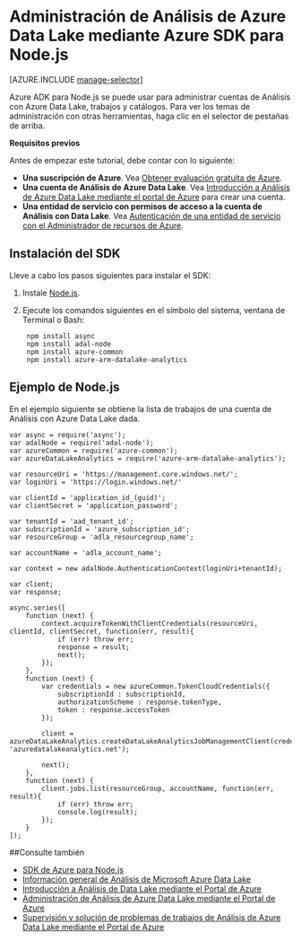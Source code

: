 <properties 
   pageTitle="Administración de Análisis de Azure Data Lake mediante Azure SDK para Node.js | Azure" 
   description="Aprenda a administrar cuentas de Análisis con Data Lake, orígenes de datos, usuarios y trabajos mediante Azure SDK para Node.js" 
   services="data-lake-analytics" 
   documentationCenter="" 
   authors="mumian" 
   manager="paulettm" 
   editor="cgronlun"/>
 
<tags
   ms.service="data-lake-analytics"
   ms.devlang="na"
   ms.topic="get-started-article"
   ms.tgt_pltfrm="na"
   ms.workload="big-data" 
   ms.date="12/11/2015"
   ms.author="jgao"/>

# Administración de Análisis de Azure Data Lake mediante Azure SDK para Node.js


[AZURE.INCLUDE [manage-selector](../../includes/data-lake-analytics-selector-manage.md)]

Azure ADK para Node.js se puede usar para administrar cuentas de Análisis con Azure Data Lake, trabajos y catálogos. Para ver los temas de administración con otras herramientas, haga clic en el selector de pestañas de arriba.

**Requisitos previos**

Antes de empezar este tutorial, debe contar con lo siguiente:

- **Una suscripción de Azure**. Vea [Obtener evaluación gratuita de Azure](https://azure.microsoft.com/pricing/free-trial/).
- **Una cuenta de Análisis de Azure Data Lake**. Vea [Introducción a Análisis de Azure Data Lake mediante el portal de Azure](data-lake-analytics-get-started-portal.md) para crear una cuenta.
- **Una entidad de servicio con permisos de acceso a la cuenta de Análisis con Data Lake**. Vea [Autenticación de una entidad de servicio con el Administrador de recursos de Azure](resource-group-authenticate-service-principal.md).

## Instalación del SDK

Lleve a cabo los pasos siguientes para instalar el SDK:

1. Instale [Node.js](https://nodejs.org/).
2. Ejecute los comandos siguientes en el símbolo del sistema, ventana de Terminal o Bash:

		npm install async
		npm install adal-node
		npm install azure-common
		npm install azure-arm-datalake-analytics
	
## Ejemplo de Node.js

En el ejemplo siguiente se obtiene la lista de trabajos de una cuenta de Análisis con Azure Data Lake dada.

	var async = require('async');
	var adalNode = require('adal-node');
	var azureCommon = require('azure-common');
	var azureDataLakeAnalytics = require('azure-arm-datalake-analytics');
	
	var resourceUri = 'https://management.core.windows.net/';
	var loginUri = 'https://login.windows.net/'
	
	var clientId = 'application_id_(guid)';
	var clientSecret = 'application_password';
	
	var tenantId = 'aad_tenant_id';
	var subscriptionId = 'azure_subscription_id';
	var resourceGroup = 'adla_resourcegroup_name';
	
	var accountName = 'adla_account_name';
	
	var context = new adalNode.AuthenticationContext(loginUri+tenantId);
	
	var client;
	var response;
	
	async.series([
		function (next) {
			context.acquireTokenWithClientCredentials(resourceUri, clientId, clientSecret, function(err, result){
				if (err) throw err;
				response = result;
				next();
			});
		},
		function (next) {
			var credentials = new azureCommon.TokenCloudCredentials({
				subscriptionId : subscriptionId,
				authorizationScheme : response.tokenType,
				token : response.accessToken
			});
		
			client = azureDataLakeAnalytics.createDataLakeAnalyticsJobManagementClient(credentials, 'azuredatalakeanalytics.net');
	
			next();
		},
		function (next) {
			client.jobs.list(resourceGroup, accountName, function(err, result){
				if (err) throw err;
				console.log(result);
			});
		}
	]);


##Consulte también 

- [SDK de Azure para Node.js](http://azure.github.io/azure-sdk-for-node/)
- [Información general de Análisis de Microsoft Azure Data Lake](data-lake-analytics-overview.md)
- [Introducción a Análisis de Data Lake mediante el Portal de Azure](data-lake-analytics-get-started-portal.md)
- [Administración de Análisis de Azure Data Lake mediante el Portal de Azure](data-lake-analytics-use-portal.md)
- [Supervisión y solución de problemas de trabajos de Análisis de Azure Data Lake mediante el Portal de Azure](data-lake-analytics-monitor-and-troubleshoot-jobs-tutorial.md)

<!---HONumber=AcomDC_0114_2016-->